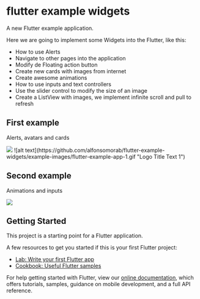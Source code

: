 # flutter example widgets

A new Flutter example application.

Here we are going to implement some Widgets into the Flutter, like this:

- How to use Alerts
- Navigate to other pages into the application
- Modify de Floating action button
- Create new cards with images from internet
- Create awesome animations
- How to use inputs and text controllers
- Use the slider control to modify the size of an image
- Create a ListView with images, we implement infinite scroll and pull to refresh

## First example

Alerts, avatars and cards 

<img src="http://alfonsomora.xyz/images-to-github/flutter-example-app-1.gif" />
![alt text](https://github.com/alfonsomorab/flutter-example-widgets/example-images/flutter-example-app-1.gif "Logo Title Text 1")


## Second example

Animations and inputs

<img src="http://alfonsomora.xyz/images-to-github/flutter-example-app-2.gif" />



## Getting Started

This project is a starting point for a Flutter application.

A few resources to get you started if this is your first Flutter project:

- [Lab: Write your first Flutter app](https://flutter.dev/docs/get-started/codelab)
- [Cookbook: Useful Flutter samples](https://flutter.dev/docs/cookbook)

For help getting started with Flutter, view our
[online documentation](https://flutter.dev/docs), which offers tutorials,
samples, guidance on mobile development, and a full API reference.
